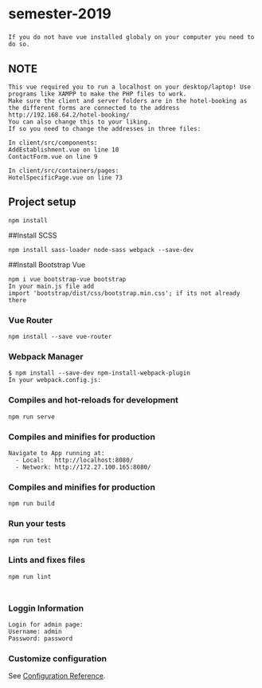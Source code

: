 # semester-2019
### 
```
If you do not have vue installed globaly on your computer you need to do so.
```
## NOTE
```
This vue required you to run a localhost on your desktop/laptop! Use programs like XAMPP to make the PHP files to work.
Make sure the client and server folders are in the hotel-booking as the different forms are connected to the address http://192.168.64.2/hotel-booking/
You can also change this to your liking.
If so you need to change the addresses in three files:

In client/src/components:
AddEstablishment.vue on line 10
ContactForm.vue on line 9

In client/src/containers/pages:
HotelSpecificPage.vue on line 73

```
## Project setup
```
npm install
```
##Install SCSS
````
npm install sass-loader node-sass webpack --save-dev
````
##Install Bootstrap Vue
````
npm i vue bootstrap-vue bootstrap
In your main.js file add
import 'bootstrap/dist/css/bootstrap.min.css'; if its not already there
````
### Vue Router
````
npm install --save vue-router
````

###  Webpack Manager
```
$ npm install --save-dev npm-install-webpack-plugin
In your webpack.config.js:

```
### Compiles and hot-reloads for development
```
npm run serve
```

### Compiles and minifies for production
```
Navigate to App running at:
  - Local:   http://localhost:8080/
  - Network: http://172.27.100.165:8080/
```

### Compiles and minifies for production
```
npm run build
```

### Run your tests
```
npm run test
```

### Lints and fixes files
```
npm run lint
```
### 
```

```
### Loggin Information
```
Login for admin page:
Username: admin
Password: password
```
### Customize configuration
See [Configuration Reference](https://cli.vuejs.org/config/).

